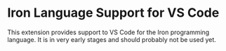 # Iron Language Support for VS Code

This extension provides support to VS Code for the Iron programming language.
It is in very early stages and should probably not be used yet.